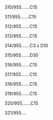310/955.......C15 


311/955.......C15 


312/955.......C15 


313/955.......C15 


314/955.......C3 x D10 


315/955.......D30 


316/955.......C15 


317/955.......C15 


318/955.......C15 


319/955.......C15 


320/955.......C15 


321/955.... 

